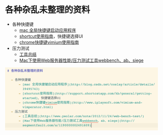 # 各种杂乱未整理的资料

- 各种快捷键
    - [mac 全局快捷键启动应用程序](http://blog.csdn.net/coslay/article/details/39495743)
    - [shortcut使用指南](http://support.shortcatapp.com/kb/general/getting-started)，快捷键选择UI
    - [chrome快捷键vimium使用指南](http://www.iplaysoft.com/vimium-and-vimperator.html)
- 压力测试
    - [工具总结](http://www.yeolar.com/note/2012/11/24/web-bench-test/)
    - [Mac下使用Web服务器性能/压力测试工具webbench、ab、siege](http://segmentfault.com/a/1190000002491609)

![](/media/14872480147067.jpg)


